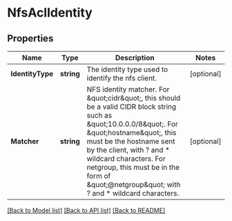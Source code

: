 # NfsAclIdentity

## Properties

Name | Type | Description | Notes
------------ | ------------- | ------------- | -------------
**IdentityType** | **string** | The identity type used to identify the nfs client.  | [optional] 
**Matcher** | **string** | NFS identity matcher. For \&quot;cidr\&quot;, this should be a valid CIDR block string such as \&quot;10.0.0.0/8\&quot;. For \&quot;hostname\&quot;, this must be the hostname sent by the client, with ? and * wildcard characters. For netgroup, this must be in the form of \&quot;@netgroup\&quot; with ? and * wildcard characters.  | [optional] 

[[Back to Model list]](../README.md#documentation-for-models) [[Back to API list]](../README.md#documentation-for-api-endpoints) [[Back to README]](../README.md)


